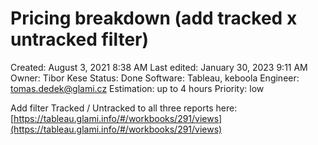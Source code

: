 # Pricing breakdown (add tracked x untracked filter)

Created: August 3, 2021 8:38 AM
Last edited: January 30, 2023 9:11 AM
Owner: Tibor Kese
Status: Done
Software: Tableau, keboola
Engineer: tomas.dedek@glami.cz
Estimation: up to 4 hours
Priority: low

Add filter Tracked / Untracked to all three reports here: [https://tableau.glami.info/#/workbooks/291/views](https://tableau.glami.info/#/workbooks/291/views)